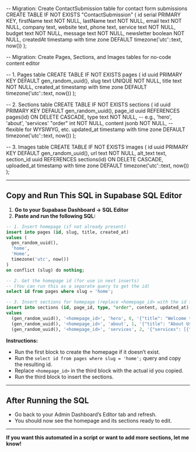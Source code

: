 -- Migration: Create ContactSubmission table for contact form submissions
CREATE TABLE IF NOT EXISTS "ContactSubmission" (
  id serial PRIMARY KEY,
  firstName text NOT NULL,
  lastName text NOT NULL,
  email text NOT NULL,
  company text,
  website text,
  phone text,
  service text NOT NULL,
  budget text NOT NULL,
  message text NOT NULL,
  newsletter boolean NOT NULL,
  createdAt timestamp with time zone DEFAULT timezone('utc'::text, now())
); 

-- Migration: Create Pages, Sections, and Images tables for no-code content editor

-- 1. Pages table
CREATE TABLE IF NOT EXISTS pages (
  id uuid PRIMARY KEY DEFAULT gen_random_uuid(),
  slug text UNIQUE NOT NULL,
  title text NOT NULL,
  created_at timestamp with time zone DEFAULT timezone('utc'::text, now())
);

-- 2. Sections table
CREATE TABLE IF NOT EXISTS sections (
  id uuid PRIMARY KEY DEFAULT gen_random_uuid(),
  page_id uuid REFERENCES pages(id) ON DELETE CASCADE,
  type text NOT NULL, -- e.g., 'hero', 'about', 'services'
  "order" int NOT NULL,
  content jsonb NOT NULL, -- flexible for WYSIWYG, etc.
  updated_at timestamp with time zone DEFAULT timezone('utc'::text, now())
);

-- 3. Images table
CREATE TABLE IF NOT EXISTS images (
  id uuid PRIMARY KEY DEFAULT gen_random_uuid(),
  url text NOT NULL,
  alt_text text,
  section_id uuid REFERENCES sections(id) ON DELETE CASCADE,
  uploaded_at timestamp with time zone DEFAULT timezone('utc'::text, now())
); 

---

## **Copy and Run This SQL in Supabase SQL Editor**

1. **Go to your Supabase Dashboard → SQL Editor**
2. **Paste and run the following SQL:**

```sql
-- 1. Insert homepage (if not already present)
insert into pages (id, slug, title, created_at)
values (
  gen_random_uuid(),
  'home',
  'Home',
  timezone('utc', now())
)
on conflict (slug) do nothing;

-- 2. Get the homepage id (for use in next inserts)
-- (You can run this as a separate query to get the id)
select id from pages where slug = 'home';

-- 3. Insert sections for homepage (replace <homepage_id> with the id from above)
insert into sections (id, page_id, type, "order", content, updated_at)
values
  (gen_random_uuid(), '<homepage_id>', 'hero', 0, '{"title": "Welcome to My Site", "subtitle": "<p>This is a subtitle</p>", "bgImage": ""}', timezone('utc', now())),
  (gen_random_uuid(), '<homepage_id>', 'about', 1, '{"title": "About Us", "description": "<p>We are awesome!</p>"}', timezone('utc', now())),
  (gen_random_uuid(), '<homepage_id>', 'services', 2, '{"services": [{"title": "Consulting", "description": "Expert advice"}, {"title": "Development", "description": "We build things"}]}', timezone('utc', now()));
```

**Instructions:**
- Run the first block to create the homepage if it doesn’t exist.
- Run the `select id from pages where slug = 'home';` query and copy the resulting id.
- Replace `<homepage_id>` in the third block with the actual id you copied.
- Run the third block to insert the sections.

---

## **After Running the SQL**

- Go back to your Admin Dashboard’s Editor tab and refresh.
- You should now see the homepage and its sections ready to edit.

---

**If you want this automated in a script or want to add more sections, let me know!** 